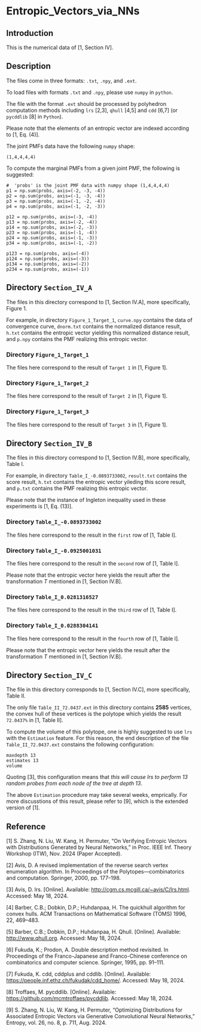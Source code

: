 # Entropic_Vectors_via_NNs

## Introduction
This is the numerical data of [1, Section IV].


## Description
The files come in three formats: `.txt`, `.npy`, and `.ext`.

To load files with formats `.txt` and `.npy`, please use `numpy` in `python`.

The file with the format `.ext` should be processed by polyhedron computation methods including `lrs` [2,3], `qhull` [4,5] and `cdd` [6,7] (or `pycddlib` [8] in `Python`).

Please note that the elements of an entropic vector are indexed according to [1, Eq. (4)].

The joint PMFs data have the following  `numpy` shape:
```
(1,4,4,4,4)
```
To compute the marginal PMFs from a given joint PMF, the following is suggested:
```
#  'probs' is the joint PMF data with numpy shape (1,4,4,4,4)
p1 = np.sum(probs, axis=(-2, -3, -4))
p2 = np.sum(probs, axis=(-1, -3, -4))
p3 = np.sum(probs, axis=(-1, -2, -4))
p4 = np.sum(probs, axis=(-1, -2, -3))

p12 = np.sum(probs, axis=(-3, -4))
p13 = np.sum(probs, axis=(-2, -4))
p14 = np.sum(probs, axis=(-2, -3))
p23 = np.sum(probs, axis=(-1, -4))
p24 = np.sum(probs, axis=(-1, -3))
p34 = np.sum(probs, axis=(-1, -2))

p123 = np.sum(probs, axis=(-4))
p124 = np.sum(probs, axis=(-3))
p134 = np.sum(probs, axis=(-2))
p234 = np.sum(probs, axis=(-1))
```


## Directory `Section_IV_A`
The files in this directory correspond to [1, Section IV.A], more specifically, Figure 1.

For example, in directory `Figure_1_Target_1`, `curve.npy` contains the data of convergence curve, `dnorm.txt` contains the normalized distance result, `h.txt` contains the entropic vector yielding this normalized distance result, and `p.npy` contains the PMF realizing this entropic vector.

### Directory `Figure_1_Target_1`
The files here correspond to the result of `Target 1` in [1, Figure 1].

### Directory `Figure_1_Target_2`
The files here correspond to the result of `Target 2` in [1, Figure 1].

### Directory `Figure_1_Target_3`
The files here correspond to the result of `Target 3` in [1, Figure 1].


## Directory `Section_IV_B`
The files in this directory correspond to [1, Section IV.B], more specifically, Table I.

For example, in directory `Table_I_-0.0893733002`, `result.txt` contains the score result, `h.txt` contains the entropic vector yileding this score result, and `p.txt` contains the PMF realizing this entropic vector.

Please note that the instance of Ingleton inequality used in these experiments is [1, Eq. (13)].

### Directory `Table_I_-0.0893733002`
The files here correspond to the result in the `first` row of [1, Table I].

### Directory `Table_I_-0.0925001031`
The files here correspond to the result in the `second` row of [1, Table I].

Please note that the entropic vector here yields the result after the transformation $T$ mentioned in [1, Section IV.B].

### Directory `Table_I_0.0281316527`
The files here correspond to the result in the `third` row of [1, Table I].

### Directory `Table_I_0.0288304141`
The files here correspond to the result in the `fourth` row of [1, Table I].

Please note that the entropic vector here yields the result after the transformation $T$ mentioned in [1, Section IV.B].


## Directory `Section_IV_C`
The file in this directory corresponds to [1, Section IV.C], more specifically, Table II.

The only file `Table_II_72.0437.ext` in this directory contains **2585** vertices, the convex hull of these vertices is the polytope which yields the result `72.0437%` in [1, Table II].

To compute the volume of this polytope, one is highly suggested to use `lrs` with the `Estimation` feature.
For this reason, the end description of the file `Table_II_72.0437.ext` constains the following configuration:
```
maxdepth 13
estimates 13
volume
```
Quoting [3], this configuration means that *this will cause lrs to perform 13 random probes from each node of the tree at depth 13*.

The above `Estimation` procedure may take several weeks, emprically.
For more discusstions of this result, please refer to [9], which is the extended version of [1].


## Reference
[1] S. Zhang, N. Liu, W. Kang, H. Permuter, “On Verifying Entropic Vectors with Distributions Generated by Neural Networks,” in Proc. IEEE Inf. Theory Workshop (ITW), Nov. 2024 (Paper Accepted).

[2] Avis, D. A revised implementation of the reverse search vertex enumeration algorithm. In Proceedings of the Polytopes—combinatorics and computation. Springer, 2000, pp. 177–198.

[3] Avis, D. lrs. [Online]. Available: http://cgm.cs.mcgill.ca/~avis/C/lrs.html. Accessed: May 18, 2024.

[4] Barber, C.B.; Dobkin, D.P.; Huhdanpaa, H. The quickhull algorithm for convex hulls. ACM Transactions on Mathematical Software (TOMS) 1996, 22, 469–483.

[5] Barber, C.B.; Dobkin, D.P.; Huhdanpaa, H. Qhull. [Online]. Available: http://www.qhull.org. Accessed: May 18, 2024.

[6] Fukuda, K.; Prodon, A. Double description method revisited. In Proceedings of the Franco-Japanese and Franco-Chinese conference on combinatorics and computer science. Springer, 1995, pp. 91–111.

[7] Fukuda, K. cdd, cddplus and cddlib. [Online]. Available: https://people.inf.ethz.ch/fukudak/cdd_home/. Accessed: May 18, 2024.

[8] Troffaes, M. pycddlib. [Online]. Available: https://github.com/mcmtroffaes/pycddlib. Accessed: May 18, 2024. 

[9] S. Zhang, N. Liu, W. Kang, H. Permuter, “Optimizing Distributions for Associated Entropic Vectors via Generative Convolutional Neural Networks,” Entropy, vol. 26, no. 8, p. 711, Aug. 2024.
